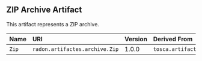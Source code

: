 ## ZIP Archive Artifact

This artifact represents a ZIP archive.

| Name | URI | Version | Derived From |
|:---- |:--- |:------- |:------------ |
| `Zip` | `radon.artifactes.archive.Zip` | 1.0.0 | `tosca.artifacts.File` |
